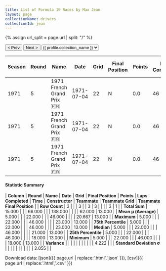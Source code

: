 ```yaml
---
title: List of Formula 1® Races by Max Jean
layout: page
collectionName: drivers
collectionId: jean
---
```


{% assign url_split = page.url | split: "/" %}
<div id="collection-navigation">
<button onclick="selector.options[selector.selectedIndex-1].value && (window.location = selector.options[selector.selectedIndex-1].value);">&lt; Prev</button>
<button onclick="selector.options[selector.selectedIndex+1].value && (window.location = selector.options[selector.selectedIndex+1].value);">Next &gt;</button>
<select id="selector" onchange="this.options[this.selectedIndex].value && (window.location = this.options[this.selectedIndex].value);">
  {% for collectionId in site.data[page.collectionName].refs %}
    {% if collectionId == page.collectionId %}
      {% assign selected = "selected" %}
    {% else %}
      {% assign selected = "" %}
    {% endif %}
    {% assign profile = site.data[page.collectionName][collectionId].profile %}
    <option value="/f1/{{ page.collectionName }}/{{ collectionId }}/{{ url_split[4] }}" {{ selected }}>{{ profile.collection_name }}</option>
  {% endfor %}
</select>
</div>

| Season | Round | Name | Date | Grid | Final Position | Points | Laps Completed | Time | Constructor | Teammate | Teammate Grid | Teammate Final Position |
|--|--|--|--|--|--|--|--|--|--|--|--|--|
| 1971 | 5 | 1971 French Grand Prix 🇫🇷 | 1971-07-04 | 22 | N | 0.0 | 46 |   | March-Ford 🇬🇧 | [François Mazet 🇫🇷](/f1/drivers/mazet) | 23 | 13 |
| 1971 | 5 | 1971 French Grand Prix 🇫🇷 | 1971-07-04 | 22 | N | 0.0 | 46 |   | March-Ford 🇬🇧 | [Henri Pescarolo 🇫🇷](/f1/drivers/pescarolo) | 18 | R |
| 1971 | 5 | 1971 French Grand Prix 🇫🇷 | 1971-07-04 | 22 | N | 0.0 | 46 |   | March-Ford 🇬🇧 | [Alex Soler-Roig 🇪🇸](/f1/drivers/roig) | 21 | R |

#### Statistic Summary

| **Column** | **Round** | **Name** | **Date** | **Grid** | **Final Position** | **Points** | **Laps Completed** | **Time** | **Constructor** | **Teammate** | **Teammate Grid** | **Teammate Final Position** |
| **Row Count** | 3 |  |  | 3 |  | 3 | 3 |  |  |  | 3 | 1 |
| **Total Sum** | 15.000 |  |  | 66.000 |  |  | 138.000 |  |  |  | 62.000 | 13.000 |
| **Mean μ (Average)** | 5.000 |  |  | 22.000 |  |  | 46.000 |  |  |  | 20.667 | 13.000 |
| **Maximum** | 5.000 |  |  | 22.000 |  |  | 46.000 |  |  |  | 23.000 | 13.000 |
| **75th Percentile** | 5.000 |  |  | 22.000 |  |  | 46.000 |  |  |  | 23.000 | 13.000 |
| **Median** | 5.000 |  |  | 22.000 |  |  | 46.000 |  |  |  | 21.000 | 13.000 |
| **25th Percentile** | 5.000 |  |  | 22.000 |  |  | 46.000 |  |  |  | 18.000 | 13.000 |
| **Minimum** | 5.000 |  |  | 22.000 |  |  | 46.000 |  |  |  | 18.000 | 13.000 |
| **Variance** |  |  |  |  |  |  |  |  |  |  | 4.222 |  |
| **Standard Deviation σ** |  |  |  |  |  |  |  |  |  |  | 2.055 |  |

Download data: [json]({{ page.url | replace:'.html','.json' }}), [csv]({{ page.url | replace:'.html','.csv' }})
